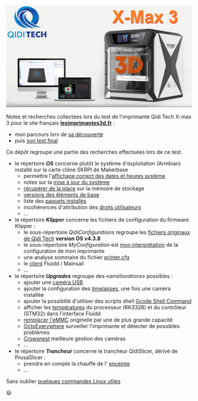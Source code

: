 ![QIDI X-Max 3](./Images/X-MAX3-le-test.jpg)

Notes et recherches collectées lors du test de l'imprimante Qidi Tech X-max 3 pour le site français **[lesimprimantes3d.fr](http://www.lesimprimantes3d.fr)** :

- mon parcours lors de [sa découverte](https://www.lesimprimantes3d.fr/forum/topic/54298-la-qidi-tech-x-max-3-revue-d%C3%A9taill%C3%A9e/)
- puis [son test final](https://www.lesimprimantes3d.fr/test-qidi-x-max-3-20231010/)

Ce dépôt regroupe une partie des recherches effectuées lors de ce test.

- le répertoire ***OS*** concerne plutôt le système d'exploitation (Armbian) installé sur la carte clône SKRPI de Makerbase
  - permettre l'[affichage correct des dates et heures système ](./OS/date-heures-synchronisees.md)
  - notes sur la [mise à jour du système](./OS/mise-a-jour-systeme.md)
  - [récupérer de la place](./OS/recuperer-place.md) sur la mémoire de stockage
  - [versions des éléments de base](./OS/git-klipper-moonraker.md)
  - liste des [paquets installés](./OS/paquets-installes.md)
  - incohérences d'attribution des [droits utilisateurs](./OS/droits-utilisateur.md)
  - …
- le répertoire ***Klipper*** concerne les fichiers de configuration du firmware Klipper :
    - le sous-répertoire *QidiConfigurations* regroupe les [fichiers originaux de Qidi Tech](./Klipper/QidiConfigurations.md) **version OS v4.3.8**
    - le sous-répertoire *MyConfiguration* est [mon interprétation](./Klipper/MyConfiguration.md) de la configuration de mon imprimante
    - une analyse sommaire du fichier [printer.cfg](./Klipper/analyse_rapide_printer.cfg.md)
    - le [client](./Klipper/fluidd-mainsail-client.md) Fluidd / Mainsail
    - …
- le répertoire ***Upgrades*** regroupe des «*améliorations*» possibles :
    - ajouter une [caméra USB](./Upgrades/camera.md)
    - ajouter la configuration des [timelapses](./Upgrades/timelapse.md), une fois une caméra installée
    - ajouter la possiblité d'utiliser des scripts shell [Gcode Shell Command](./Upgrades/gcode_shell_command.md)
    - afficher les [températures](./Upgrades/afficher-temperatures-mcu-rk3328.md) du processeur (RK3328) et du contrôleur (STM32) dans l'interface Fluidd
    - [remplacer l'eMMC](./Upgrades/remplacer_eMMC.md) originelle par une de plus grande capacité
    - [OctoEverywhere](./Upgrade/octoeverywhere.md) surveiller l'imprimante et détecter de possibles problèmes
    - [Crowsnest](./Upgrades/crowsnest-legacy.md) meilleure gestion des caméras
    - …
- le répertoire ***Trancheur*** concerne le trancheur QidiSlicer, dérivé de PrusaSlicer :
    - prendre en compte la chauffe de l' [enceinte](./Trancheur/M141.md)
    - …

Sans oublier [quelques commandes Linux utiles](./commandes-linux.md)

:smiley:

